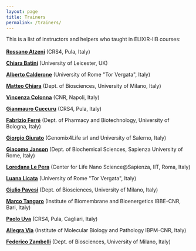 ```yaml
---
layout: page
title: Trainers
permalink: /trainers/
---
```


 This is a list of instructors and helpers who taught in ELIXIR-IIB courses:
 <br>
 <br>
[**Rossano Atzeni**](http://www.crs4.it/peopledetails/357/rossano-atzeni/) (CRS4, Pula, Italy)<br>

[**Chiara Batini**](../instructors/chiara_batini.html) (University of Leicester, UK)<br>

[**Alberto Calderone**](../instructors/alberto_calderone.html) (University of Rome "Tor Vergata", Italy)<br>

[**Matteo Chiara**](http://159.149.160.56/beacon/) (Dept. of Biosciences, University of Milano, Italy)<br>

[**Vincenza Colonna**](../instructors/vincenza_colonna.html) (CNR, Napoli, Italy)<br>

[**Gianmauro Cuccuru**](http://www.crs4.it/peopledetails/195/gianmauro-cuccuru/) (CRS4, Pula, Italy)<br>

[**Fabrizio Ferré**](https://www.unibo.it/sitoweb/fabrizio.ferre) (Dept. of Pharmacy and Biotechnology, University of Bologna, Italy)<br>

[**Giorgio Giurato**](http://www.labmedmolge.unisa.it/italiano/teamit/giorgiogiurato) (Genomix4Life srl and University of Salerno, Italy)<br>

[**Giacomo Janson**](../instructors/giacomo_janson.html) (Dept. of Biochemical Sciences, Sapienza University of Rome, Italy)<br>

[**Loredana Le Pera**](../instructors/loredana_le_pera.html) (Center for Life Nano Science@Sapienza, IIT, Roma, Italy)<br>

[**Luana Licata**](../instructors/luana_licata.html) (University of Rome "Tor Vergata", Italy)<br>

[**Giulio Pavesi**](http://159.149.160.56/beacon/) (Dept. of Biosciences, University of Milano, Italy)<br>

[**Marco Tangaro**](../instructors/marco_tangaro.html) (Institute of Biomembrane and Bioenergetics IBBE-CNR, Bari, Italy)<br>

[**Paolo Uva**](http://www.crs4.it/peopledetails/183/paolo-uva/) (CRS4, Pula, Cagliari, Italy)<br>

[**Allegra Via**](../instructors/allegra_via.html) (Institute of Molecular Biology and Pathology IBPM-CNR, Italy)<br>

[**Federico Zambelli**](http://159.149.160.56/beacon/) (Dept. of Biosciences, University of Milano, Italy)<br>